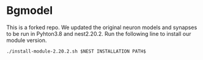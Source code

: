 # Bgmodel
This is a forked repo. We updated the original neuron models and synapses to be run in Pyhton3.8 and nest2.20.2. Run the following line to install our module version.
```
./install-module-2.20.2.sh $NEST INSTALLATION PATH$
```
